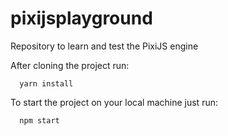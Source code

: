 # pixijsplayground
Repository to learn and test the PixiJS engine

After cloning the project run:

```
  yarn install
```

To start the project on your local machine just run:

```
  npm start
```
